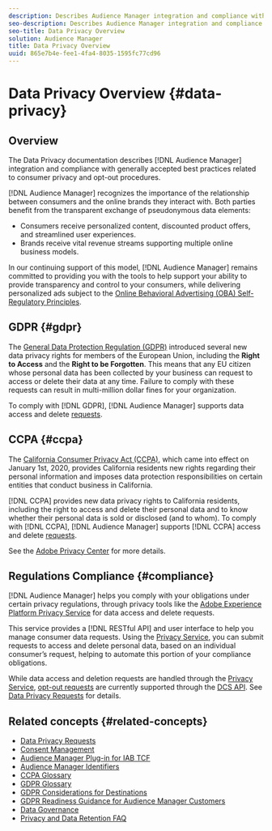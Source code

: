 ```yaml
---
description: Describes Audience Manager integration and compliance with generally accepted best practices related to consumer privacy and opt-out procedures.
seo-description: Describes Audience Manager integration and compliance with generally accepted best practices related to consumer privacy and opt-out procedures.
seo-title: Data Privacy Overview
solution: Audience Manager
title: Data Privacy Overview
uuid: 865e7b4e-fee1-4fa4-8035-1595fc77cd96
---
```


# Data Privacy Overview {#data-privacy}

## Overview

The Data Privacy documentation describes [!DNL Audience Manager] integration and compliance with generally accepted best practices related to consumer privacy and opt-out procedures.

[!DNL Audience Manager] recognizes the importance of the relationship between consumers and the online brands they interact with. Both parties benefit from the transparent exchange of pseudonymous data elements:

* Consumers receive personalized content, discounted product offers, and streamlined user experiences.
* Brands receive vital revenue streams supporting multiple online business models.

In our continuing support of this model, [!DNL Audience Manager] remains committed to providing you with the tools to help support your ability to provide  transparency and control to your consumers, while delivering personalized ads subject to the [Online Behavioral Advertising (OBA) Self-Regulatory Principles](https://www.iab.com/news/self-regulatory-principles-for-online-behavioral-advertising/).

## GDPR {#gdpr}

The [General Data Protection Regulation (GDPR)](https://eugdpr.org/) introduced several new data privacy rights for members of the European Union, including the **Right to Access** and the **Right to be Forgotten**. This means that any EU citizen whose personal data has been collected by your business can request to access or delete their data at any time. Failure to comply with these requests can result in multi-million dollar fines for your organization.

To comply with [!DNL GDPR], [!DNL Audience Manager] supports data access and delete [requests](data-privacy-requests.md).

## CCPA {#ccpa}

The [California Consumer Privacy Act (CCPA)](https://www.caprivacy.org/about), which came into effect on January 1st, 2020, provides California residents new rights regarding their personal information and imposes data protection responsibilities on certain entities that conduct business in California.

[!DNL CCPA] provides new data privacy rights to California residents, including the right to access and delete their personal data and to know whether their personal data is sold or disclosed (and to whom). To comply with [!DNL CCPA], [!DNL Audience Manager] supports [!DNL CCPA] access and delete [requests](data-privacy-requests.md).

See the [Adobe Privacy Center](https://www.adobe.com/privacy/opt-out.html) for more details.

## Regulations Compliance {#compliance}

[!DNL Audience Manager] helps you comply with your obligations under certain privacy regulations, through privacy tools like the [Adobe Experience Platform Privacy Service](https://www.adobe.io/apis/experienceplatform/home/services/privacy-service.html) for data access and delete requests.

This service provides a [!DNL RESTful API] and user interface to help you manage consumer data requests. Using the [Privacy Service](https://www.adobe.io/apis/experienceplatform/home/services/privacy-service.html), you can submit requests to access and delete personal data, based on an individual consumer’s request, helping to automate this portion of your compliance obligations.

While data access and deletion requests are handled through the [Privacy Service](https://www.adobe.io/apis/experienceplatform/home/services/privacy-service.html), [opt-out requests](data-privacy-requests.md#opt-out-requests) are currently supported through the [DCS API](../../api/dcs-intro/dcs-api-reference/dcs-api-reference-overview.md). See [Data Privacy Requests](data-privacy-requests.md) for details.

## Related concepts {#related-concepts}

* [Data Privacy Requests](data-privacy-requests.md)
* [Consent Management](data-privacy-consent.md)
* [Audience Manager Plug-in for IAB TCF](aam-iab-plugin.md)
* [Audience Manager Identifiers](data-privacy-ids.md)
* [CCPA Glossary](aam-ccpa-glossary.md)
* [GDPR Glossary](aam-gdpr-glossary.md)
* [GDPR Considerations for Destinations](aam-gdpr-partners.md)
* [GDPR Readiness Guidance for Audience Manager Customers](aam-gdpr-readiness.md)
* [Data Governance](data-governance.md)
* [Privacy and Data Retention FAQ](../../faq/faq-privacy.md)